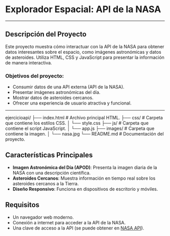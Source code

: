 # Explorador Espacial: API de la NASA

---

## Descripción del Proyecto

Este proyecto muestra cómo interactuar con la API de la NASA para obtener datos interesantes sobre el espacio, como imágenes astronómicas y datos de asteroides. Utiliza HTML, CSS y JavaScript para presentar la información de manera interactiva.

### Objetivos del proyecto:
- Consumir datos de una API externa (API de la NASA).
- Presentar imágenes astronómicas del día.
- Mostrar datos de asteroides cercanos.
- Ofrecer una experiencia de usuario atractiva y funcional.

---

ejercicioapi/
├── index.html       # Archivo principal HTML.
├── css/             # Carpeta que contiene los estilos CSS.
│   └── style.css
├── js/              # Carpeta que contiene el script JavaScript.
│   └── app.js
├── images/          # Carpeta que contiene la imagen.
│   └── nasa.jpg
└── README.md        # Documentación del proyecto.



## Características Principales

- **Imagen Astronómica del Día (APOD)**: Presenta la imagen diaria de la NASA con una descripción científica.
- **Asteroides Cercanos**: Muestra información en tiempo real sobre los asteroides cercanos a la Tierra.
- **Diseño Responsivo**: Funciona en dispositivos de escritorio y móviles.


## Requisitos

- Un navegador web moderno.
- Conexión a internet para acceder a la API de la NASA.
- Una clave de acceso a la API (se puede obtener en [NASA API](https://api.nasa.gov/)).
